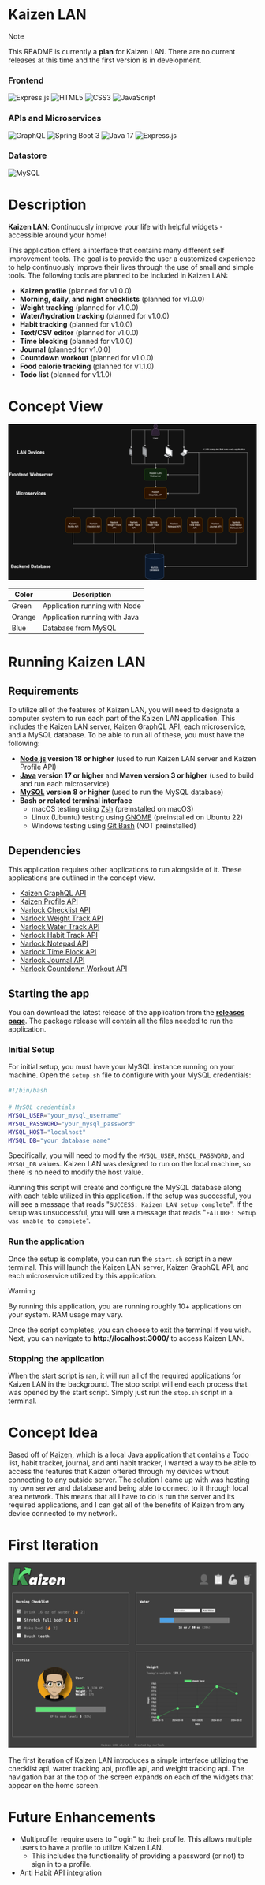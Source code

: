 # Kaizen LAN

> [!NOTE]  
> This README is currently a **plan** for Kaizen LAN. There are no current releases at this time and the first version is in development.

### Frontend
![Express.js](https://img.shields.io/badge/express.js-%23404d59.svg?style=for-the-badge&logo=express&logoColor=%2361DAFB)
![HTML5](https://img.shields.io/badge/html5-%23E34F26.svg?style=for-the-badge&logo=html5&logoColor=white)
![CSS3](https://img.shields.io/badge/css3-%231572B6.svg?style=for-the-badge&logo=css3&logoColor=white)
![JavaScript](https://img.shields.io/badge/javascript-%23323330.svg?style=for-the-badge&logo=javascript&logoColor=%23F7DF1E)

### APIs and Microservices

![GraphQL](https://img.shields.io/badge/-GraphQL-E10098?style=for-the-badge&logo=graphql&logoColor=white)
![Spring Boot 3](https://img.shields.io/badge/spring_boot_3-%236DB33F.svg?style=for-the-badge&logo=spring-boot&logoColor=white)
![Java 17](https://img.shields.io/badge/java_17-%23ED8B00.svg?style=for-the-badge&logo=openjdk&logoColor=white)
![Express.js](https://img.shields.io/badge/express.js-%23404d59.svg?style=for-the-badge&logo=express&logoColor=%2361DAFB)

### Datastore
![MySQL](https://img.shields.io/badge/mysql-%2300f.svg?style=for-the-badge&logo=mysql&logoColor=white)

# Description

**Kaizen LAN**: Continuously improve your life with helpful widgets - accessible around your home! 

This application offers a interface that contains many different self improvement tools. The goal is to provide the user a customized experience to help continuously improve their lives through the use of small and simple tools. The following tools are planned to be included in Kaizen LAN:
- **Kaizen profile** (planned for v1.0.0)
- **Morning, daily, and night checklists** (planned for v1.0.0)
- **Weight tracking** (planned for v1.0.0)
- **Water/hydration tracking** (planned for v1.0.0)
- **Habit tracking** (planned for v1.0.0)
- **Text/CSV editor** (planned for v1.0.0)
- **Time blocking** (planned for v1.0.0)
- **Journal** (planned for v1.0.0)
- **Countdown workout** (planned for v1.0.0)
- **Food calorie tracking** (planned for v1.1.0)
- **Todo list** (planned for v1.1.0)

# Concept View

![Concept View](./readme%20assets/Concept.png)

| Color  | Description |
| ------------- | ------------- |
| Green  | Application running with Node  |
| Orange  | Application running with Java  |
| Blue  | Database from MySQL  |

# Running Kaizen LAN

## Requirements

To utilize all of the features of Kaizen LAN, you will need to designate a computer system to run each part of the Kaizen LAN application. This includes the Kaizen LAN server, Kaizen GraphQL API, each microservice, and a MySQL database. To be able to run all of these, you must have the following:
- **[Node.js](https://nodejs.org/en) version 18 or higher** (used to run Kaizen LAN server and Kaizen Profile API)
- **[Java](https://openjdk.org/projects/jdk/) version 17 or higher** and **Maven version 3 or higher** (used to build and run each microservice)
- **[MySQL](https://www.mysql.com/) version 8 or higher** (used to run the MySQL database)
- **Bash or related terminal interface**
    - macOS testing using [Zsh](https://en.wikipedia.org/wiki/Z_shell) (preinstalled on macOS)
    - Linux (Ubuntu) testing using [GNOME](https://en.wikipedia.org/wiki/GNOME_Terminal) (preinstalled on Ubuntu 22)
    - Windows testing using [Git Bash](https://git-scm.com/downloads) (NOT preinstalled)

## Dependencies

This application requires other applications to run alongside of it. These applications are outlined in the concept view.
- [Kaizen GraphQL API](https://github.com/narlock/kaizen-graphql-api)
- [Kaizen Profile API](https://github.com/narlock/kaizen-profile-api)
- [Narlock Checklist API](https://github.com/narlock/narlock-checklist-api)
- [Narlock Weight Track API](https://github.com/narlock/narlock-weight-track-api)
- [Narlock Water Track API](https://github.com/narlock/narlock-water-track-api)
- [Narlock Habit Track API](https://github.com/narlock/narlock-habit-track-api)
- [Narlock Notepad API](https://github.com/narlock/narlock-notepad-api)
- [Narlock Time Block API](https://github.com/narlock/narlock-time-block-api)
- [Narlock Journal API](https://github.com/narlock/narlock-journal-api)
- [Narlock Countdown Workout API](https://github.com/narlock/narlock-countdown-workout-api)

## Starting the app

You can download the latest release of the application from the **[releases page](https://github.com/narlock/KaizenLAN/releases)**. The package release will contain all the files needed to run the application.

### Initial Setup

For initial setup, you must have your MySQL instance running on your machine. Open the `setup.sh` file to configure with your MySQL credentials:
```bash
#!/bin/bash

# MySQL credentials
MYSQL_USER="your_mysql_username"
MYSQL_PASSWORD="your_mysql_password"
MYSQL_HOST="localhost"
MYSQL_DB="your_database_name"
```
Specifically, you will need to modify the `MYSQL_USER`, `MYSQL_PASSWORD`, and `MYSQL_DB` values. Kaizen LAN was designed to run on the local machine, so there is no need to modify the host value.

Running this script will create and configure the MySQL database along with each table utilized in this application. If the setup was successful, you will see a message that reads "`SUCCESS: Kaizen LAN setup complete`". If the setup was unsuccessful, you will see a message that reads "`FAILURE: Setup was unable to complete`".

### Run the application

<!-- ** TODO - add information regarding LAN setup ** -->

Once the setup is complete, you can run the `start.sh` script in a new terminal. This will launch the Kaizen LAN server, Kaizen GraphQL API, and each microservice utilized by this application.

> [!WARNING]  
> By running this application, you are running roughly 10+ applications on your system. RAM usage may vary.

Once the script completes, you can choose to exit the terminal if you wish. Next, you can navigate to **http://localhost:3000/** to access Kaizen LAN.

### Stopping the application

When the start script is ran, it will run all of the required applications for Kaizen LAN in the background. The stop script will end each process that was opened by the start script. Simply just run the `stop.sh` script in a terminal.

# Concept Idea

Based off of [Kaizen](https://github.com/narlock/Kaizen), which is a local Java application that contains a Todo list, habit tracker, journal, and anti habit tracker, I wanted a way to be able to access the features that Kaizen offered through my devices without connecting to any outside server. The solution I came up with was hosting my own server and database and being able to connect to it through local area network. This means that all I have to do is run the server and its required applications, and I can get all of the benefits of Kaizen from any device connected to my network.

# First Iteration

![First Iteration](./readme%20assets/Interface.png)

The first iteration of Kaizen LAN introduces a simple interface utilizing the checklist api, water tracking api, profile api, and weight tracking api. The navigation bar at the top of the screen expands on each of the widgets that appear on the home screen.

# Future Enhancements
- Multiprofile: require users to "login" to their profile. This allows multiple users to have a profile to utilize Kaizen LAN.
    - This includes the functionality of providing a password (or not) to sign in to a profile.
- Anti Habit API integration